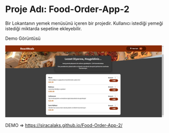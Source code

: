 # Proje Adı: Food-Order-App-2
Bir Lokantanın yemek menüsünü içeren bir projedir. Kullanıcı istediği yemeği istediği miktarda sepetine ekleyebilir. 

Demo Görüntüsü

![](https://github.com/siracalaks/Food-Order-App-2/blob/main/src/assets/food-order-app-demo.png)



DEMO => https://siracalaks.github.io/Food-Order-App-2/
